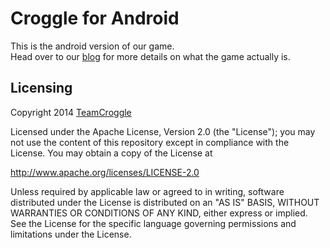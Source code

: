 # Croggle for Android
This is the android version of our game.  
Head over to our [blog][] for more details on what the game actually is.

## Licensing
Copyright 2014 [TeamCroggle][teamcroggle]

Licensed under the Apache License, Version 2.0 (the "License");
you may not use the content of this repository except in compliance with the License.
You may obtain a copy of the License at

http://www.apache.org/licenses/LICENSE-2.0

Unless required by applicable law or agreed to in writing, software
distributed under the License is distributed on an "AS IS" BASIS,
WITHOUT WARRANTIES OR CONDITIONS OF ANY KIND, either express or implied.
See the License for the specific language governing permissions and
limitations under the License.

[teamcroggle]: https://github.com/TeamCroggle
[blog]: http://teamcroggle.github.io
